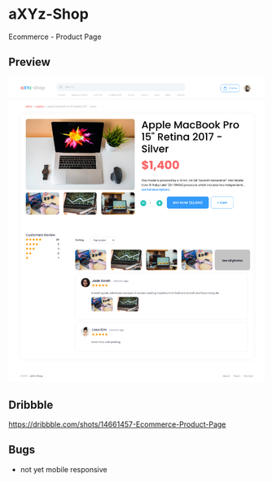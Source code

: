 # aXYz-Shop
Ecommerce - Product Page

## Preview
<img src="https://raw.githubusercontent.com/unaivan22/ecommerce-product-page/master/media/screen.png">

## Dribbble
https://dribbble.com/shots/14661457-Ecommerce-Product-Page

## Bugs
- not yet mobile responsive

